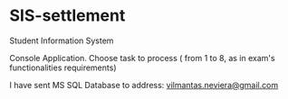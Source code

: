 # SIS-settlement

Student Information System

Console Application. Choose task to process ( from 1 to 8, as in exam's functionalities requirements)

I have sent MS SQL Database to address: vilmantas.neviera@gmail.com
